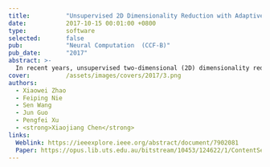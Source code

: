 ```yaml
---
title:          "Unsupervised 2D Dimensionality Reduction with Adaptive Structure Learning"
date:           2017-10-15 00:01:00 +0800
type:           software
selected:       false
pub:            "Neural Computation  (CCF-B)"
pub_date:       "2017"
abstract: >-
  In recent years, unsupervised two-dimensional (2D) dimensionality reduction methods for unlabeled large-scale data have made progress. However, performance of these degrades when the learning of similarity matrix is at the beginning of the dimensionality reduction process. A similarity matrix is used to reveal the underlying geometry structure of data in unsupervised dimensionality reduction methods. Because of noise data, it is difficult to learn the optimal similarity matrix. In this letter, we propose a new dimensionality reduction model for 2D image matrices: unsupervised 2D dimensionality reduction with adaptive structure learning (DRASL). Instead of using a predetermined similarity matrix to characterize the underlying geometry structure of the original 2D image space, our proposed approach involves the learning of a similarity matrix in the procedure of dimensionality reduction. To realize a desirable neighbors assignment after dimensionality reduction, we add a constraint to our model such that there are exact connected components in the final subspace. To accomplish these goals, we propose a unified objective function to integrate dimensionality reduction, the learning of the similarity matrix, and the adaptive learning of neighbors assignment into it. An iterative optimization algorithm is proposed to solve the objective function. We compare the proposed method with several 2D unsupervised dimensionality methods. K-means is used to evaluate the clustering performance. We conduct extensive experiments on Coil20, AT&T, FERET, USPS, and Yale data sets to verify the effectiveness of our proposed method.
cover:          /assets/images/covers/2017/3.png
authors:
  - Xiaowei Zhao
  - Feiping Nie
  - Sen Wang
  - Jun Guo
  - Pengfei Xu 
  - <strong>Xiaojiang Chen</strong>
links:
  Weblink: https://ieeexplore.ieee.org/abstract/document/7902081
  Paper: https://opus.lib.uts.edu.au/bitstream/10453/124622/1/ContentServer.pdf
---
```

